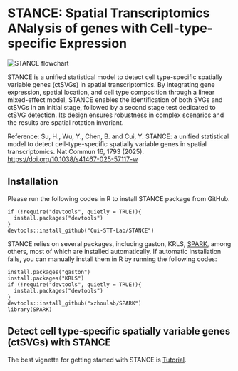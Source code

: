 # STANCE: Spatial Transcriptomics ANalysis of genes with Cell-type-specific Expression
![STANCE flowchart](https://github.com/user-attachments/assets/0986aded-ede9-4d98-a241-8da7717374ec)

STANCE is a unified statistical model to detect cell type-specific spatially variable genes (ctSVGs) in spatial transcriptomics. By integrating gene expression, spatial location, and cell type composition through a linear mixed-effect model, STANCE enables the identification of both SVGs and ctSVGs in an initial stage, followed by a second stage test dedicated to ctSVG detection. Its design ensures robustness in complex scenarios and the results are spatial rotation invariant. 

Reference: Su, H., Wu, Y., Chen, B. and Cui, Y. STANCE: a unified statistical model to detect cell-type-specific spatially variable genes in spatial transcriptomics. Nat Commun 16, 1793 (2025). https://doi.org/10.1038/s41467-025-57117-w

## Installation
Please run the following codes in R to install STANCE package from GitHub.
```
if (!require("devtools", quietly = TRUE)){
  install.packages("devtools")
}
devtools::install_github("Cui-STT-Lab/STANCE")
```

STANCE relies on several packages, including gaston, KRLS, [SPARK](https://xzhoulab.github.io/SPARK/), among others, most of which are installed automatically. If automatic installation fails, you can manually install them in R by running the following codes:
```
install.packages("gaston")
install.packages("KRLS")
if (!require("devtools", quietly = TRUE)){
  install.packages("devtools")
}
devtools::install_github("xzhoulab/SPARK")
library(SPARK)
```

## Detect cell type-specific spatially variable genes (ctSVGs) with STANCE
The best vignette for getting started with STANCE is [Tutorial](https://haroldsu.github.io/STANCE/tutorial.html).

